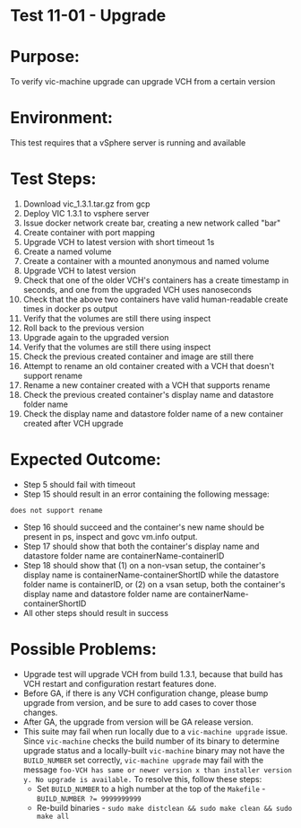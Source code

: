 Test 11-01 - Upgrade
=======

# Purpose:
To verify vic-machine upgrade can upgrade VCH from a certain version

# Environment:
This test requires that a vSphere server is running and available

# Test Steps:
1. Download vic_1.3.1.tar.gz from gcp
2. Deploy VIC 1.3.1 to vsphere server
3. Issue docker network create bar, creating a new network called "bar"
4. Create container with port mapping
5. Upgrade VCH to latest version with short timeout 1s
6. Create a named volume
7. Create a container with a mounted anonymous and named volume
8. Upgrade VCH to latest version
9. Check that one of the older VCH's containers has a create timestamp in seconds, and one from the upgraded VCH uses nanoseconds
10. Check that the above two containers have valid human-readable create times in docker ps output
11. Verify that the volumes are still there using inspect
12. Roll back to the previous version
13. Upgrade again to the upgraded version
14. Verify that the volumes are still there using inspect
15. Check the previous created container and image are still there
15. Attempt to rename an old container created with a VCH that doesn't support rename
16. Rename a new container created with a VCH that supports rename
17. Check the previous created container's display name and datastore folder name
18. Check the display name and datastore folder name of a new container created after VCH upgrade

# Expected Outcome:
* Step 5 should fail with timeout
* Step 15 should result in an error containing the following message:
```
does not support rename
```
* Step 16 should succeed and the container's new name should be present in ps, inspect and govc vm.info output.
* Step 17 should show that both the container's display name and datastore folder name are containerName-containerID
* Step 18 should show that (1) on a non-vsan setup, the container's display name is containerName-containerShortID while the datastore folder name is containerID, or (2) on a vsan setup, both the container's display name and datastore folder name are containerName-containerShortID
* All other steps should result in success

# Possible Problems:
* Upgrade test will upgrade VCH from build 1.3.1, because that build has VCH restart and configuration restart features done.
* Before GA, if there is any VCH configuration change, please bump upgrade from version, and be sure to add cases to cover those changes.
* After GA, the upgrade from version will be GA release version.
* This suite may fail when run locally due to a `vic-machine upgrade` issue. Since `vic-machine` checks the build number of its binary to determine upgrade status and a locally-built `vic-machine` binary may not have the `BUILD_NUMBER` set correctly, `vic-machine upgrade` may fail with the message `foo-VCH has same or newer version x than installer version y. No upgrade is available.` To resolve this, follow these steps:
  * Set `BUILD_NUMBER` to a high number at the top of the `Makefile` - `BUILD_NUMBER ?= 9999999999`
  * Re-build binaries - `sudo make distclean && sudo make clean && sudo make all`
